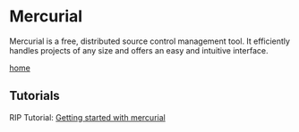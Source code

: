 # Mercurial

Mercurial is a free, distributed source control management tool. It efficiently handles projects of any size and offers an easy and intuitive interface.  

[home](https://www.mercurial-scm.org)  

## Tutorials

RIP Tutorial: [Getting started with mercurial](https://riptutorial.com/mercurial)  
